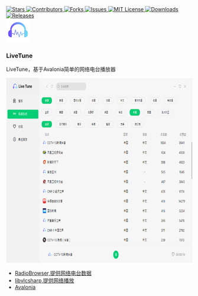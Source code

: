 <a href="https://github.com/fallingrust/livetune/stargazers">
  <img alt="Stars" src="https://img.shields.io/github/stars/fallingrust/livetune.svg?style=flat-square">
</a>
<a href="https://github.com/fallingrust/livetune/graphs/contributors">
<img alt="Contributors" src="https://img.shields.io/github/contributors/fallingrust/livetune.svg?style=flat-square">
</a>
<a href="https://github.com/fallingrust/livetune/network/members">
<img alt="Forks" src="https://img.shields.io/github/forks/fallingrust/livetune.svg?style=flat-square">
</a>
<a href="https://img.shields.io/github/issues/fallingrust/livetune.svg">
<img alt="Issues" src="https://img.shields.io/github/issues/fallingrust/livetune.svg?style=flat-square">
</a>
<a href="https://github.com/fallingrust/livetune/blob/master/LICENSE.txt">
<img alt="MIT License" src="https://img.shields.io/github/license/fallingrust/livetune">
</a>
<a href="https://github.com/fallingrust/livetune">
<img alt="Downloads" src="https://img.shields.io/github/downloads/fallingrust/livetune/total">
</a>
<a href="https://github.com/fallingrust/livetune/releases">
<img alt="Releases" src="https://img.shields.io/github/v/release/fallingrust/livetune?include_prereleases&logo=smartthings">
</a>

<div>
<img alt="favicon.png" width="64" height="64" src="images/favicon.png">
  </div>

### LiveTune

LiveTune，基于Avalonia简单的网络电台播放器

<img src="images/ui.png" alt="UI" width="800" height="500">

- [RadioBrowser,提供网络电台数据](https://www.radio-browser.info/)
- [libvlcsharp,提供网络播放](https://github.com/videolan/libvlcsharp)
- [Avalonia](https://github.com/AvaloniaUI/Avalonia)
  
  
  
  
  
  
  
  
  
  
  
  


